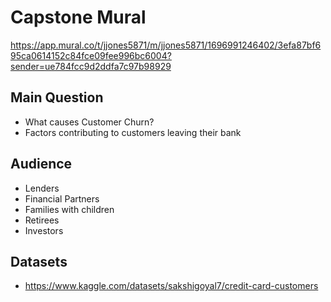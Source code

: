 # Capstone Mural

https://app.mural.co/t/jjones5871/m/jjones5871/1696991246402/3efa87bf695ca0614152c84fce09fee996bc6004?sender=ue784fcc9d2ddfa7c97b98929

## Main Question
* What causes Customer Churn? 
* Factors contributing to customers leaving their bank
## Audience
* Lenders
* Financial Partners
* Families with children
* Retirees
* Investors
## Datasets
* https://www.kaggle.com/datasets/sakshigoyal7/credit-card-customers

